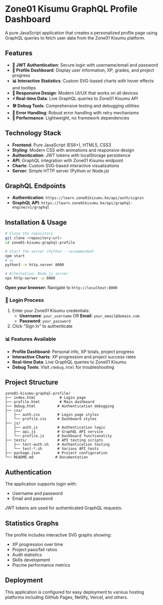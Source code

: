 # Zone01 Kisumu GraphQL Profile Dashboard

A pure JavaScript application that creates a personalized profile page using GraphQL queries to fetch user data from the Zone01 Kisumu platform.

## Features

- **🔐 JWT Authentication**: Secure login with username/email and password
- **👤 Profile Dashboard**: Display user information, XP, grades, and project progress
- **📊 Interactive Statistics**: Custom SVG-based charts with hover effects and tooltips
- **📱 Responsive Design**: Modern UI/UX that works on all devices
- **⚡ Real-time Data**: Live GraphQL queries to Zone01 Kisumu API
- **🛠️ Debug Tools**: Comprehensive testing and debugging utilities
- **🔄 Error Handling**: Robust error handling with retry mechanisms
- **🎯 Performance**: Lightweight, no framework dependencies

## Technology Stack

- **Frontend**: Pure JavaScript (ES6+), HTML5, CSS3
- **Styling**: Modern CSS with animations and responsive design
- **Authentication**: JWT tokens with localStorage persistence
- **API**: GraphQL integration with Zone01 Kisumu endpoint
- **Charts**: Custom SVG-based interactive visualizations
- **Server**: Simple HTTP server (Python or Node.js)

## GraphQL Endpoints

- **Authentication**: `https://learn.zone01kisumu.ke/api/auth/signin`
- **GraphQL API**: `https://learn.zone01kisumu.ke/api/graphql-engine/v1/graphql`

## Installation & Usage

```bash
# Clone the repository
git clone <repository-url>
cd zone01-kisumu-graphql-profile

# Start the server (Python - recommended)
npm start
# or
python3 -m http.server 8000

# Alternative: Node.js server
npx http-server -p 8000
```

**Open your browser:** Navigate to `http://localhost:8000`

### 🔐 Login Process
1. Enter your Zone01 Kisumu credentials:
   - **Username**: `your_username` OR **Email**: `your_email@domain.com`
   - **Password**: `your_password`
2. Click "Sign In" to authenticate

### 📊 Features Available
- **Profile Dashboard**: Personal info, XP totals, project progress
- **Interactive Charts**: XP progression and project success rates
- **Real-time Data**: Live GraphQL queries to Zone01 Kisumu
- **Debug Tools**: Visit `/debug.html` for troubleshooting

## Project Structure

```
zone01-kisumu-graphql-profile/
├── index.html           # Login page
├── profile.html         # Main dashboard
├── debug.html          # Authentication debugging
├── css/
│   ├── auth.css        # Login page styles
│   └── profile.css     # Dashboard styles
├── js/
│   ├── auth.js         # Authentication logic
│   ├── api.js          # GraphQL API service
│   └── profile.js      # Dashboard functionality
├── tests/              # API testing scripts
│   ├── test-auth.sh    # Authentication testing
│   └── test-*.sh       # Various API tests
├── package.json        # Project configuration
└── README.md          # Documentation
```

## Authentication

The application supports login with:
- Username and password
- Email and password

JWT tokens are used for authenticated GraphQL requests.

## Statistics Graphs

The profile includes interactive SVG graphs showing:
- XP progression over time
- Project pass/fail ratios
- Audit statistics
- Skills development
- Piscine performance metrics

## Deployment

This application is configured for easy deployment to various hosting platforms including GitHub Pages, Netlify, Vercel, and others.
